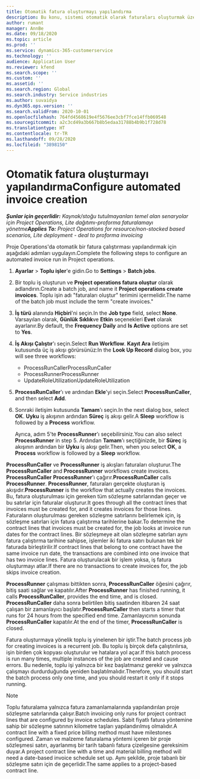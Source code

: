 ```yaml
---
title: Otomatik fatura oluşturmayı yapılandırma
description: Bu konu, sistemi otomatik olarak faturaları oluşturmak üzere yapılandırmak ile ilgili bilgi sağlar.
author: rumant
manager: AnnBe
ms.date: 09/18/2020
ms.topic: article
ms.prod: ''
ms.service: dynamics-365-customerservice
ms.technology: ''
audience: Application User
ms.reviewer: kfend
ms.search.scope: ''
ms.custom: ''
ms.assetid: ''
ms.search.region: Global
ms.search.industry: Service industries
ms.author: suvaidya
ms.dyn365.ops.version: ''
ms.search.validFrom: 2020-10-01
ms.openlocfilehash: 764fd4568619e4f5676ee3cbf7fce14ffb069548
ms.sourcegitcommit: a2c3cd49a3b667b8b5edaa31788b4b9b1f728d78
ms.translationtype: HT
ms.contentlocale: tr-TR
ms.lasthandoff: 09/28/2020
ms.locfileid: "3898150"
---
```

# <a name="configure-automated-invoice-creation"></a><span data-ttu-id="43258-103">Otomatik fatura oluşturmayı yapılandırma</span><span class="sxs-lookup"><span data-stu-id="43258-103">Configure automated invoice creation</span></span>

<span data-ttu-id="43258-104">_**Şunlar için geçerlidir:** Kaynak/stoğu tutulmayanları temel alan senaryolar için Project Operations, Lite dağıtımı-proforma faturalamayı yönetme_</span><span class="sxs-lookup"><span data-stu-id="43258-104">_**Applies To:** Project Operations for resource/non-stocked based scenarios, Lite deployment - deal to proforma invoicing_</span></span>

<span data-ttu-id="43258-105">Proje Operations'da otomatik bir fatura çalıştırması yapılandırmak için aşağıdaki adımları uygulayın.</span><span class="sxs-lookup"><span data-stu-id="43258-105">Complete the following steps to configure an automated invoice run in Project operations.</span></span>

1. <span data-ttu-id="43258-106">**Ayarlar** \> **Toplu işler**'e gidin.</span><span class="sxs-lookup"><span data-stu-id="43258-106">Go to **Settings** \> **Batch jobs**.</span></span>
2. <span data-ttu-id="43258-107">Bir toplu iş oluşturun ve **Project operations fatura oluştur** olarak adlandırın.</span><span class="sxs-lookup"><span data-stu-id="43258-107">Create a batch job, and name it **Project operations create invoices**.</span></span> <span data-ttu-id="43258-108">Toplu işin adı "faturaları oluştur" terimini içermelidir.</span><span class="sxs-lookup"><span data-stu-id="43258-108">The name of the batch job must include the term "create invoices."</span></span>
3. <span data-ttu-id="43258-109">**İş türü** alanında **Hiçbiri**'ni seçin.</span><span class="sxs-lookup"><span data-stu-id="43258-109">In the **Job type** field, select **None**.</span></span> <span data-ttu-id="43258-110">Varsayılan olarak, **Günlük Sıklık**ve **Etkin** seçenekleri **Evet** olarak ayarlanır.</span><span class="sxs-lookup"><span data-stu-id="43258-110">By default, the **Frequency Daily** and **Is Active** options are set to **Yes**.</span></span>
4. <span data-ttu-id="43258-111">**İş Akışı Çalıştır**'ı seçin.</span><span class="sxs-lookup"><span data-stu-id="43258-111">Select **Run Workflow**.</span></span> <span data-ttu-id="43258-112">**Kayıt Ara** iletişim kutusunda üç iş akışı görürsünüz:</span><span class="sxs-lookup"><span data-stu-id="43258-112">In the **Look Up Record** dialog box, you will see three workflows:</span></span>

    - <span data-ttu-id="43258-113">ProcessRunCaller</span><span class="sxs-lookup"><span data-stu-id="43258-113">ProcessRunCaller</span></span>
    - <span data-ttu-id="43258-114">ProcessRunner</span><span class="sxs-lookup"><span data-stu-id="43258-114">ProcessRunner</span></span>
    - <span data-ttu-id="43258-115">UpdateRoleUtilization</span><span class="sxs-lookup"><span data-stu-id="43258-115">UpdateRoleUtilization</span></span>

5. <span data-ttu-id="43258-116">**ProcessRunCaller**'ı ve ardından **Ekle**'yi seçin.</span><span class="sxs-lookup"><span data-stu-id="43258-116">Select **ProcessRunCaller**, and then select **Add**.</span></span>
6. <span data-ttu-id="43258-117">Sonraki iletişim kutusunda **Tamam**'ı seçin.</span><span class="sxs-lookup"><span data-stu-id="43258-117">In the next dialog box, select **OK**.</span></span> <span data-ttu-id="43258-118">**Uyku** iş akışının ardından **Süreç** iş akışı gelir.</span><span class="sxs-lookup"><span data-stu-id="43258-118">A **Sleep** workflow is followed by a **Process** workflow.</span></span>

    <span data-ttu-id="43258-119">Ayrıca, adım 5'te **ProcessRunner**'ı seçebilirsiniz.</span><span class="sxs-lookup"><span data-stu-id="43258-119">You can also select **ProcessRunner** in step 5.</span></span> <span data-ttu-id="43258-120">Ardından **Tamam**'ı seçtiğinizde, bir **Süreç** iş akışının ardından bir **Uyku** iş akışı gelir.</span><span class="sxs-lookup"><span data-stu-id="43258-120">Then, when you select **OK**, a **Process** workflow is followed by a **Sleep** workflow.</span></span>

<span data-ttu-id="43258-121">**ProcessRunCaller** ve **ProcessRunner** iş akışları faturaları oluşturur.</span><span class="sxs-lookup"><span data-stu-id="43258-121">The **ProcessRunCaller** and **ProcessRunner** workflows create invoices.</span></span> <span data-ttu-id="43258-122">**ProcessRunCaller** **ProcessRunner**'ı çağırır.</span><span class="sxs-lookup"><span data-stu-id="43258-122">**ProcessRunCaller** calls **ProcessRunner**.</span></span> <span data-ttu-id="43258-123">**ProcessRunner**, faturaları gerçekte oluşturan iş akışıdır.</span><span class="sxs-lookup"><span data-stu-id="43258-123">**ProcessRunner** is the workflow that actually creates the invoices.</span></span> <span data-ttu-id="43258-124">Bu, fatura oluşturulması için gereken tüm sözleşme satırlarından geçer ve bu satırlar için faturalar oluşturur.</span><span class="sxs-lookup"><span data-stu-id="43258-124">It goes through all the contract lines that invoices must be created for, and it creates invoices for those lines.</span></span> <span data-ttu-id="43258-125">Faturaların oluşturulması gereken sözleşme satırlarını belirlemek için, iş sözleşme satırları için fatura çalıştırma tarihlerine bakar.</span><span class="sxs-lookup"><span data-stu-id="43258-125">To determine the contract lines that invoices must be created for, the job looks at invoice run dates for the contract lines.</span></span> <span data-ttu-id="43258-126">Bir sözleşmeye ait olan sözleşme satırları aynı fatura çalıştırma tarihine sahipse, işlemler iki fatura satırı bulunan tek bir faturada birleştirilir.</span><span class="sxs-lookup"><span data-stu-id="43258-126">If contract lines that belong to one contract have the same invoice run date, the transactions are combined into one invoice that has two invoice lines.</span></span> <span data-ttu-id="43258-127">Fatura oluşturulacak bir işlem yoksa, iş fatura oluşturmayı atlar.</span><span class="sxs-lookup"><span data-stu-id="43258-127">If there are no transactions to create invoices for, the job skips invoice creation.</span></span>

<span data-ttu-id="43258-128">**ProcessRunner** çalışması bittikten sonra, **ProcessRunCaller** öğesini çağırır, bitiş saati sağlar ve kapatılır.</span><span class="sxs-lookup"><span data-stu-id="43258-128">After **ProcessRunner** has finished running, it calls **ProcessRunCaller**, provides the end time, and is closed.</span></span> <span data-ttu-id="43258-129">**ProcessRunCaller** daha sonra belirtilen bitiş saatinden itibaren 24 saat çalışan bir zamanlayıcı başlatır.</span><span class="sxs-lookup"><span data-stu-id="43258-129">**ProcessRunCaller** then starts a timer that runs for 24 hours from the specified end time.</span></span> <span data-ttu-id="43258-130">Zamanlayıcının sonunda **ProcessRunCaller** kapatılır.</span><span class="sxs-lookup"><span data-stu-id="43258-130">At the end of the timer, **ProcessRunCaller** is closed.</span></span>

<span data-ttu-id="43258-131">Fatura oluşturmaya yönelik toplu iş yinelenen bir iştir.</span><span class="sxs-lookup"><span data-stu-id="43258-131">The batch process job for creating invoices is a recurrent job.</span></span> <span data-ttu-id="43258-132">Bu toplu iş birçok defa çalıştırılırsa, işin birden çok kopyası oluşturulur ve hatalara yol açar.</span><span class="sxs-lookup"><span data-stu-id="43258-132">If this batch process is run many times, multiple instances of the job are created and cause errors.</span></span> <span data-ttu-id="43258-133">Bu nedenle, toplu işi yalnızca bir kez başlatmanız gerekir ve yalnızca çalışmayı durdurduğunda yeniden başlatılmalıdır.</span><span class="sxs-lookup"><span data-stu-id="43258-133">Therefore, you should start the batch process only one time, and you should restart it only if it stops running.</span></span>

> [!NOTE]
> <span data-ttu-id="43258-134">Toplu faturalama yalnızca fatura zamanlamalarında yapılandırılan proje sözleşme satırlarında çalışır.</span><span class="sxs-lookup"><span data-stu-id="43258-134">Batch invoicing only runs for project contract lines that are configured by invoice schedules.</span></span> <span data-ttu-id="43258-135">Sabit fiyatlı fatura yöntemine sahip bir sözleşme satırının kilometre taşları yapılandırılmış olmalıdır.</span><span class="sxs-lookup"><span data-stu-id="43258-135">A contract line with a fixed price billing method must have milestones configured.</span></span> <span data-ttu-id="43258-136">Zaman ve malzeme faturalama yöntemi içeren bir proje sözleşmesi satırı, ayarlanmış bir tarih tabanlı fatura çizelgesine gereksinim duyar.</span><span class="sxs-lookup"><span data-stu-id="43258-136">A project contract line with a time and material billing method will need a date-based invoice schedule set up.</span></span> <span data-ttu-id="43258-137">Aynı şekilde, proje tabanlı bir sözleşme satırı için de geçerlidir.</span><span class="sxs-lookup"><span data-stu-id="43258-137">The same applies to a project-based contract line.</span></span>     
